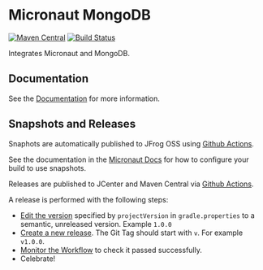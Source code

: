 # Micronaut MongoDB

[![Maven Central](https://img.shields.io/maven-central/v/io.micronaut.mongodb/micronaut-mongo-reactive.svg?label=Maven%20Central)](https://search.maven.org/search?q=g:%22io.micronaut.mongodb%22%20AND%20a:%22micronaut-mongo-reactive%22)
[![Build Status](https://github.com/micronaut-projects/micronaut-mongodb/workflows/Java%20CI/badge.svg)](https://github.com/micronaut-projects/micronaut-mongodb/actions)

Integrates Micronaut and MongoDB.

## Documentation

See the [Documentation](https://micronaut-projects.github.io/micronaut-mongodb/latest/guide) for more information.

## Snapshots and Releases

Snaphots are automatically published to JFrog OSS using [Github Actions](https://github.com/micronaut-projects/micronaut-mongodb/actions).

See the documentation in the [Micronaut Docs](https://docs.micronaut.io/latest/guide/index.html#usingsnapshots) for how to configure your build to use snapshots.

Releases are published to JCenter and Maven Central via [Github Actions](https://github.com/micronaut-projects/micronaut-mongodb/actions).

A release is performed with the following steps:

* [Edit the version](https://github.com/micronaut-projects/micronaut-mongodb/edit/master/gradle.properties) specified by `projectVersion` in `gradle.properties` to a semantic, unreleased version. Example `1.0.0`
* [Create a new release](https://github.com/micronaut-projects/micronaut-mongodb/releases/new). The Git Tag should start with `v`. For example `v1.0.0`.
* [Monitor the Workflow](https://github.com/micronaut-projects/micronaut-mongodb/actions?query=workflow%3ARelease) to check it passed successfully.
* Celebrate!

